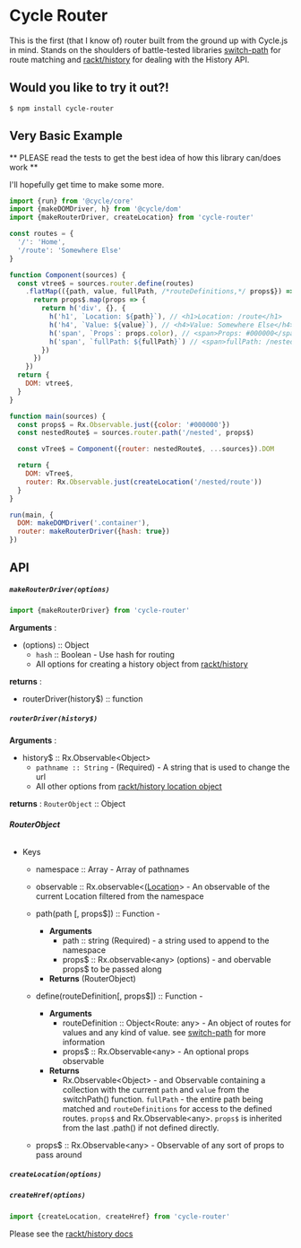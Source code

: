 # Cycle Router

This is the first (that I know of) router built from the ground up
with Cycle.js in mind. Stands on the shoulders of battle-tested libraries [switch-path](https://github.com/staltz/switch-path) for route matching and [rackt/history](https://github.com/rackt/history) for dealing with the History API.

## Would you like to try it out?!
```shell
$ npm install cycle-router
```

## Very Basic Example

** PLEASE read the tests to get the best idea of how this library can/does work **

I'll hopefully get time to make some more.

```js
import {run} from '@cycle/core'
import {makeDOMDriver, h} from '@cycle/dom'
import {makeRouterDriver, createLocation} from 'cycle-router'

const routes = {
  '/': 'Home',
  '/route': 'Somewhere Else'
}

function Component(sources) {
  const vtree$ = sources.router.define(routes)
    .flatMap(({path, value, fullPath, /*routeDefinitions,*/ props$}) => {
      return props$.map(props => {
        return h('div', {}, {
          h('h1', `Location: ${path}`), // <h1>Location: /route</h1>
          h('h4', `Value: ${value}`), // <h4>Value: Somewhere Else</h4>
          h('span', `Props`: props.color), // <span>Props: #000000</span>
          h('span', `fullPath: ${fullPath}`) // <span>fullPath: /nested/route</span>
        })
      })
    })
  return {
    DOM: vtree$,
  }
}

function main(sources) {
  const props$ = Rx.Observable.just({color: '#000000'})
  const nestedRoute$ = sources.router.path('/nested', props$)

  const vTree$ = Component({router: nestedRoute$, ...sources}).DOM

  return {
    DOM: vTree$,
    router: Rx.Observable.just(createLocation('/nested/route'))
  }
}

run(main, {
  DOM: makeDOMDriver('.container'),
  router: makeRouterDriver({hash: true})
})
```

## API

##### `makeRouterDriver(options)`

```js
import {makeRouterDriver} from 'cycle-router'
```

**Arguments** :
  - (options) :: Object
    - `hash` :: Boolean - Use hash for routing
    - All options for creating a history object from [rackt/history](https://github.com/rackt/history)

**returns** :
  - routerDriver(history$) :: function

##### `routerDriver(history$)`

**Arguments** :
  - history$ :: Rx.Observable&lt;Object&gt;
    - `pathname :: String` - (Required) - A string that is used to change the url
    - All other options from [rackt/history location object](https://github.com/rackt/history/blob/master/docs/Glossary.md#location)

**returns** :
  `RouterObject` :: Object

###### **RouterObject**
  - Keys
    - namespace :: Array - Array of pathnames
    - observable :: Rx.observable&lt;([Location](https://github.com/rackt/history/blob/master/docs/Glossary.md#location)&gt; - An observable of the current Location filtered from the namespace
    - path(path [, props$]) :: Function -
      - **Arguments**
        - path :: string (Required) - a string used to append to the namespace
        - props$ :: Rx.observable&lt;any&gt; (options) - and obervable props$ to be passed along
      - **Returns**
        (RouterObject)
    - define(routeDefinition[, props$]) :: Function -
      - **Arguments**
        - routeDefinition :: Object&lt;Route: any&gt; - An object of routes for values and any kind of value. see [switch-path](https://github.com/staltz/switch-path) for more information
        - props$ :: Rx.Observable&lt;any&gt; - An optional props observable
      - **Returns**
        - Rx.Observable&lt;Object&gt; - and Observable containing a collection with the current `path` and `value` from the switchPath() function. `fullPath` - the entire path being matched and `routeDefinitions` for access to the defined routes. `props$` and Rx.Observable&lt;any&gt;. `props$` is inherited from the last .path() if not defined directly.

    - props$ :: Rx.Observable&lt;any&gt; - Observable of any sort of props to pass around



##### `createLocation(options)`
##### `createHref(options)`
```js
import {createLocation, createHref} from 'cycle-router'
```
Please see the [rackt/history docs](https://github.com/rackt/history)
